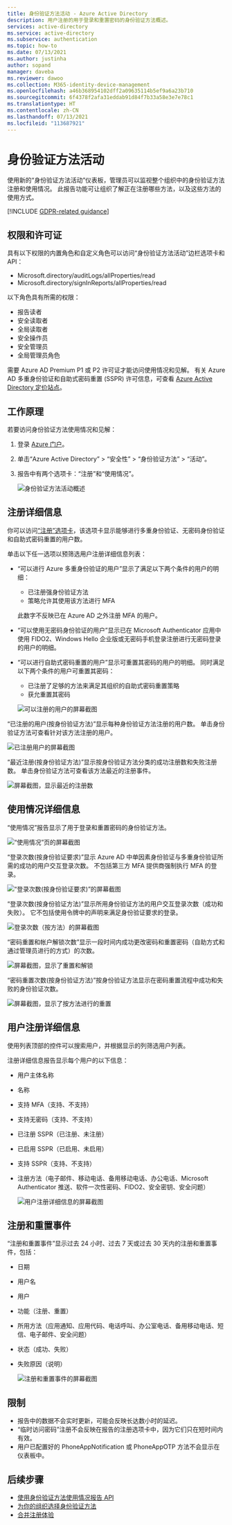 ```yaml
---
title: 身份验证方法活动 - Azure Active Directory
description: 用户注册的用于登录和重置密码的身份验证方法概述。
services: active-directory
ms.service: active-directory
ms.subservice: authentication
ms.topic: how-to
ms.date: 07/13/2021
ms.author: justinha
author: sopand
manager: daveba
ms.reviewer: dawoo
ms.collection: M365-identity-device-management
ms.openlocfilehash: a46b368954102dff2a09635114b5ef9a6a23b710
ms.sourcegitcommit: 6f4378f2afa31eddab91d84f7b33a58e3e7e78c1
ms.translationtype: HT
ms.contentlocale: zh-CN
ms.lasthandoff: 07/13/2021
ms.locfileid: "113687921"
---
```

# <a name="authentication-methods-activity"></a>身份验证方法活动 

使用新的“身份验证方法活动”仪表板，管理员可以监视整个组织中的身份验证方法注册和使用情况。 此报告功能可让组织了解正在注册哪些方法，以及这些方法的使用方式。

[!INCLUDE [GDPR-related guidance](../../../includes/gdpr-dsr-and-stp-note.md)]

## <a name="permissions-and-licenses"></a>权限和许可证

具有以下权限的内置角色和自定义角色可以访问“身份验证方法活动”边栏选项卡和 API：

- Microsoft.directory/auditLogs/allProperties/read
- Microsoft.directory/signInReports/allProperties/read

以下角色具有所需的权限：

- 报告读者
- 安全读取者
- 全局读取者
- 安全操作员
- 安全管理员
- 全局管理员角色

 需要 Azure AD Premium P1 或 P2 许可证才能访问使用情况和见解。 有关 Azure AD 多重身份验证和自助式密码重置 (SSPR) 许可信息，可查看 [Azure Active Directory 定价站点](https://www.microsoft.com/security/business/identity-access-management/azure-ad-pricing)。

## <a name="how-it-works"></a>工作原理

若要访问身份验证方法使用情况和见解：

1. 登录 [Azure 门户](https://portal.azure.com)。
1. 单击“Azure Active Directory” > “安全性” > “身份验证方法” > “活动”。
1. 报告中有两个选项卡：“注册”和“使用情况”。

   ![身份验证方法活动概述](media/how-to-authentication-methods-usage-insights/registration-usage-tabs.png)

## <a name="registration-details"></a>注册详细信息

你可以访问[“注册”选项卡](https://portal.azure.com/#blade/Microsoft_AAD_IAM/AuthMethodsOverviewBlade)，该选项卡显示能够进行多重身份验证、无密码身份验证和自助式密码重置的用户数。 

单击以下任一选项以预筛选用户注册详细信息列表：

- “可以进行 Azure 多重身份验证的用户”显示了满足以下两个条件的用户的明细：
  - 已注册强身份验证方法 
  - 策略允许其使用该方法进行 MFA 
  
  此数字不反映已在 Azure AD 之外注册 MFA 的用户。 
- “可以使用无密码身份验证的用户”显示已在 Microsoft Authenticator 应用中使用 FIDO2、Windows Hello 企业版或无密码手机登录注册进行无密码登录的用户的明细。 
- “可以进行自助式密码重置的用户”显示可重置其密码的用户的明细。 同时满足以下两个条件的用户可重置其密码：
  - 已注册了足够的方法来满足其组织的自助式密码重置策略 
  - 获允重置其密码 

  ![可以注册的用户的屏幕截图](media/how-to-authentication-methods-usage-insights/users-capable.png)

“已注册的用户(按身份验证方法)”显示每种身份验证方法注册的用户数。 单击身份验证方法可查看针对该方法注册的用户。

![已注册用户的屏幕截图](media/how-to-authentication-methods-usage-insights/users-registered.png)

“最近注册(按身份验证方法)”显示按身份验证方法分类的成功注册数和失败注册数。 单击身份验证方法可查看该方法最近的注册事件。

![屏幕截图，显示最近的注册数](media/how-to-authentication-methods-usage-insights/recently-registered.png)

## <a name="usage-details"></a>使用情况详细信息

“使用情况”报告显示了用于登录和重置密码的身份验证方法。

![“使用情况”页的屏幕截图](media/how-to-authentication-methods-usage-insights/usage-page.png)

“登录次数(按身份验证要求)”显示 Azure AD 中单因素身份验证与多重身份验证所需的成功的用户交互登录次数。 不包括第三方 MFA 提供商强制执行 MFA 的登录。

![“登录次数(按身份验证要求)”的屏幕截图](media/how-to-authentication-methods-usage-insights/sign-ins-protected.png)

“登录次数(按身份验证方法)”显示所用身份验证方法的用户交互登录次数（成功和失败）。 它不包括使用令牌中的声明来满足身份验证要求的登录。

![登录次数（按方法）的屏幕截图](media/how-to-authentication-methods-usage-insights/sign-ins-by-method.png)

“密码重置和帐户解锁次数”显示一段时间内成功更改密码和重置密码（自助方式和通过管理员进行的方式）的次数。

![屏幕截图，显示了重置和解锁](media/how-to-authentication-methods-usage-insights/password-changes.png)

“密码重置次数(按身份验证方法)”按身份验证方法显示在密码重置流程中成功和失败的身份验证次数。

![屏幕截图，显示了按方法进行的重置](media/how-to-authentication-methods-usage-insights/resets-by-method.png)

## <a name="user-registration-details"></a>用户注册详细信息 

使用列表顶部的控件可以搜索用户，并根据显示的列筛选用户列表。

注册详细信息报告显示每个用户的以下信息：

- 用户主体名称
- 名称
- 支持 MFA（支持、不支持）
- 支持无密码（支持、不支持）
- 已注册 SSPR（已注册、未注册）
- 已启用 SSPR（已启用、未启用）
- 支持 SSPR（支持、不支持） 
- 注册方法（电子邮件、移动电话、备用移动电话、办公电话、Microsoft Authenticator 推送、软件一次性密码、FIDO2、安全密钥、安全问题）

  ![用户注册详细信息的屏幕截图](media/how-to-authentication-methods-usage-insights/registration-details.png)

## <a name="registration-and-reset-events"></a>注册和重置事件 

“注册和重置事件”显示过去 24 小时、过去 7 天或过去 30 天内的注册和重置事件，包括：

- 日期
- 用户名
- 用户 
- 功能（注册、重置）
- 所用方法（应用通知、应用代码、电话呼叫、办公室电话、备用移动电话、短信、电子邮件、安全问题）
- 状态（成功、失败）
- 失败原因（说明）

  ![注册和重置事件的屏幕截图](media/how-to-authentication-methods-usage-insights/registration-and-reset-logs.png)

## <a name="limitations"></a>限制

- 报告中的数据不会实时更新，可能会反映长达数小时的延迟。
- “临时访问密码”注册不会反映在报告的注册选项卡中，因为它们只在短时间内有效。
- 用户已配置好的 PhoneAppNotification 或 PhoneAppOTP 方法不会显示在仪表板中。 

## <a name="next-steps"></a>后续步骤

- [使用身份验证方法使用情况报告 API](/graph/api/resources/authenticationmethods-usage-insights-overview)
- [为你的组织选择身份验证方法](concept-authentication-methods.md)
- [合并注册体验](concept-registration-mfa-sspr-combined.md)
